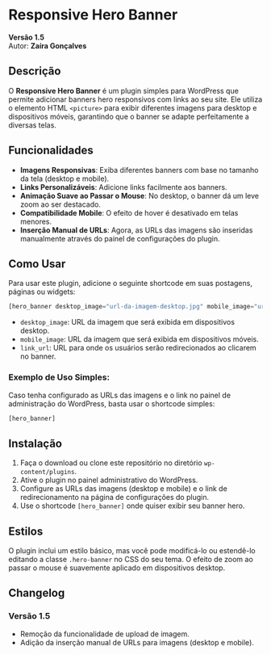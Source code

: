

# Responsive Hero Banner

**Versão 1.5**  
Autor: **Zaíra Gonçalves**

## Descrição

O **Responsive Hero Banner** é um plugin simples para WordPress que permite adicionar banners hero responsivos com links ao seu site. Ele utiliza o elemento HTML `<picture>` para exibir diferentes imagens para desktop e dispositivos móveis, garantindo que o banner se adapte perfeitamente a diversas telas.

## Funcionalidades

- **Imagens Responsivas**: Exiba diferentes banners com base no tamanho da tela (desktop e mobile).
- **Links Personalizáveis**: Adicione links facilmente aos banners.
- **Animação Suave ao Passar o Mouse**: No desktop, o banner dá um leve zoom ao ser destacado.
- **Compatibilidade Mobile**: O efeito de hover é desativado em telas menores.
- **Inserção Manual de URLs**: Agora, as URLs das imagens são inseridas manualmente através do painel de configurações do plugin.

## Como Usar

Para usar este plugin, adicione o seguinte shortcode em suas postagens, páginas ou widgets:

```php
[hero_banner desktop_image="url-da-imagem-desktop.jpg" mobile_image="url-da-imagem-mobile.jpg" link_url="https://seu-link.com"]
```

- `desktop_image`: URL da imagem que será exibida em dispositivos desktop.
- `mobile_image`: URL da imagem que será exibida em dispositivos móveis.
- `link_url`: URL para onde os usuários serão redirecionados ao clicarem no banner.

### Exemplo de Uso Simples:

Caso tenha configurado as URLs das imagens e o link no painel de administração do WordPress, basta usar o shortcode simples:

```php
[hero_banner]
```

## Instalação

1. Faça o download ou clone este repositório no diretório `wp-content/plugins`.
2. Ative o plugin no painel administrativo do WordPress.
3. Configure as URLs das imagens (desktop e mobile) e o link de redirecionamento na página de configurações do plugin.
4. Use o shortcode `[hero_banner]` onde quiser exibir seu banner hero.

## Estilos

O plugin inclui um estilo básico, mas você pode modificá-lo ou estendê-lo editando a classe `.hero-banner` no CSS do seu tema. O efeito de zoom ao passar o mouse é suavemente aplicado em dispositivos desktop.

## Changelog

### Versão 1.5
- Remoção da funcionalidade de upload de imagem.
- Adição da inserção manual de URLs para imagens (desktop e mobile).
